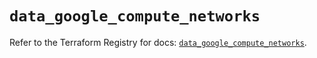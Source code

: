 # `data_google_compute_networks`

Refer to the Terraform Registry for docs: [`data_google_compute_networks`](https://registry.terraform.io/providers/hashicorp/google/5.11.0/docs/data-sources/compute_networks).
